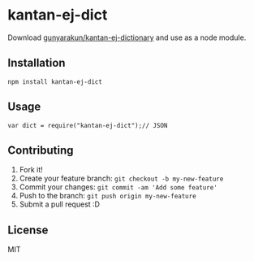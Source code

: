 # kantan-ej-dict

Download [gunyarakun/kantan-ej-dictionary](https://github.com/gunyarakun/kantan-ej-dictionary "gunyarakun/kantan-ej-dictionary") and use as a node module.

## Installation

    npm install kantan-ej-dict

## Usage

    var dict = require("kantan-ej-dict");// JSON

## Contributing

1. Fork it!
2. Create your feature branch: `git checkout -b my-new-feature`
3. Commit your changes: `git commit -am 'Add some feature'`
4. Push to the branch: `git push origin my-new-feature`
5. Submit a pull request :D

## License

MIT